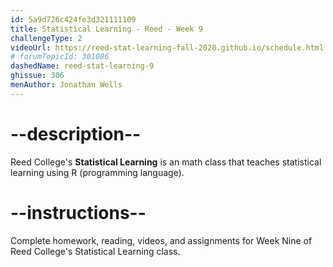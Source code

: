 ```yaml
---
id: 5a9d726c424fe3d321111109
title: Statistical Learning - Reed - Week 9
challengeType: 2
videoUrl: https://reed-stat-learning-fall-2020.github.io/schedule.html
# forumTopicId: 301086
dashedName: reed-stat-learning-9
ghissue: 306
menAuthor: Jonathan Wells
---
```


# --description--

Reed College's __Statistical Learning__ is an math class that teaches statistical learning using R (programming language).

# --instructions--

Complete homework, reading, videos, and assignments for Week Nine of Reed College's Statistical Learning class.